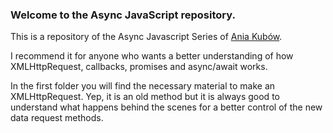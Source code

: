 ### Welcome to the Async JavaScript repository.

This is a repository of the Async Javascript Series of [Ania Kubów](https://www.youtube.com/watch?v=wdvruTuWvW8).

I recommend it for anyone who wants a better understanding of how XMLHttpRequest, callbacks, promises and async/await works.

In the first folder you will find the necessary material to make an XMLHttpRequest. Yep, it is an old method but it is always good to understand what happens behind the scenes for a better control of the new data request methods.
